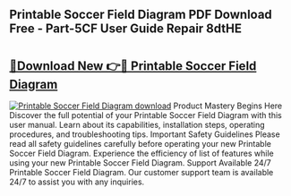 ## Printable Soccer Field Diagram PDF Download Free - Part-5CF User Guide Repair 8dtHE

# <h2><a href="http://dfphszo.blite.top/?on=Printable+Soccer+Field+Diagram">🔗Download New 👉🔴 Printable Soccer Field Diagram</a></h2>

[![Printable Soccer Field Diagram download](https://i.imgur.com/lujVjoI.png)](http://dfphszo.blite.top/?on=Printable+Soccer+Field+Diagram)
Product Mastery Begins Here Discover the full potential of your Printable Soccer Field Diagram with this user manual. Learn about its capabilities, installation steps, operating procedures, and troubleshooting tips. Important Safety Guidelines Please read all safety guidelines carefully before operating your new Printable Soccer Field Diagram. Experience the efficiency of list of features while using your new Printable Soccer Field Diagram. Support Available 24/7 Printable Soccer Field Diagram. Our customer support team is available 24/7 to assist you with any inquiries.
